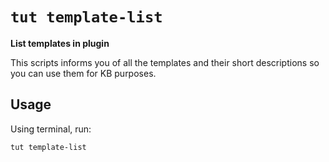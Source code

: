 # `tut template-list`

**List templates in plugin**

This scripts informs you of all the templates and their short descriptions so you can use them for KB purposes.

## Usage

Using terminal, run:

```
tut template-list
```

